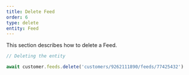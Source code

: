 ```yaml
---
title: Delete Feed
order: 6
type: delete
entity: Feed
---
```


This section describes how to delete a Feed.

```javascript
// Deleting the entity

await customer.feeds.delete('customers/9262111890/feeds/77425432')
```
